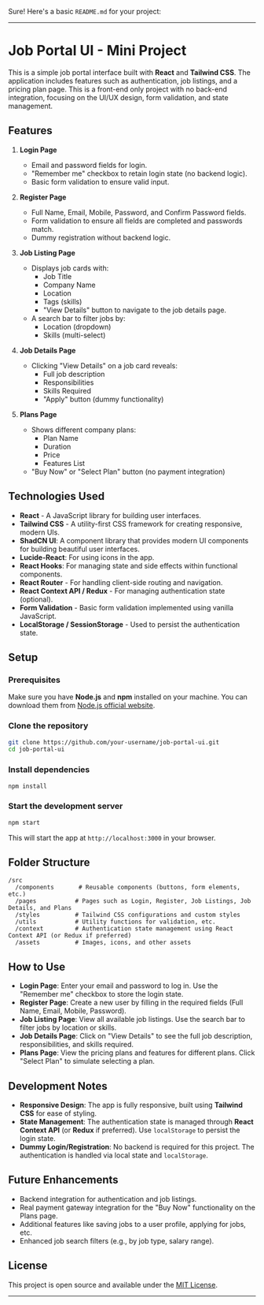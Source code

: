 Sure! Here's a basic `README.md` for your project:

---

# Job Portal UI - Mini Project

This is a simple job portal interface built with **React** and **Tailwind CSS**. The application includes features such as authentication, job listings, and a pricing plan page. This is a front-end only project with no back-end integration, focusing on the UI/UX design, form validation, and state management.

## Features

1. **Login Page**

   - Email and password fields for login.
   - "Remember me" checkbox to retain login state (no backend logic).
   - Basic form validation to ensure valid input.

2. **Register Page**

   - Full Name, Email, Mobile, Password, and Confirm Password fields.
   - Form validation to ensure all fields are completed and passwords match.
   - Dummy registration without backend logic.

3. **Job Listing Page**
   - Displays job cards with:
     - Job Title
     - Company Name
     - Location
     - Tags (skills)
     - "View Details" button to navigate to the job details page.
   - A search bar to filter jobs by:
     - Location (dropdown)
     - Skills (multi-select)
4. **Job Details Page**

   - Clicking "View Details" on a job card reveals:
     - Full job description
     - Responsibilities
     - Skills Required
     - "Apply" button (dummy functionality)

5. **Plans Page**
   - Shows different company plans:
     - Plan Name
     - Duration
     - Price
     - Features List
   - "Buy Now" or "Select Plan" button (no payment integration)

## Technologies Used

- **React** - A JavaScript library for building user interfaces.
- **Tailwind CSS** - A utility-first CSS framework for creating responsive, modern UIs.
- **ShadCN UI**: A component library that provides modern UI components for building beautiful user interfaces.
- **Lucide-React**: For using icons in the app.
- **React Hooks**: For managing state and side effects within functional components.
- **React Router** - For handling client-side routing and navigation.
- **React Context API / Redux** - For managing authentication state (optional).
- **Form Validation** - Basic form validation implemented using vanilla JavaScript.
- **LocalStorage / SessionStorage** - Used to persist the authentication state.

## Setup

### Prerequisites

Make sure you have **Node.js** and **npm** installed on your machine. You can download them from [Node.js official website](https://nodejs.org/).

### Clone the repository

```bash
git clone https://github.com/your-username/job-portal-ui.git
cd job-portal-ui
```

### Install dependencies

```bash
npm install
```

### Start the development server

```bash
npm start
```

This will start the app at `http://localhost:3000` in your browser.

## Folder Structure

```
/src
  /components       # Reusable components (buttons, form elements, etc.)
  /pages           # Pages such as Login, Register, Job Listings, Job Details, and Plans
  /styles          # Tailwind CSS configurations and custom styles
  /utils           # Utility functions for validation, etc.
  /context         # Authentication state management using React Context API (or Redux if preferred)
  /assets          # Images, icons, and other assets
```

## How to Use

- **Login Page**: Enter your email and password to log in. Use the "Remember me" checkbox to store the login state.
- **Register Page**: Create a new user by filling in the required fields (Full Name, Email, Mobile, Password).
- **Job Listing Page**: View all available job listings. Use the search bar to filter jobs by location or skills.
- **Job Details Page**: Click on "View Details" to see the full job description, responsibilities, and skills required.
- **Plans Page**: View the pricing plans and features for different plans. Click "Select Plan" to simulate selecting a plan.

## Development Notes

- **Responsive Design**: The app is fully responsive, built using **Tailwind CSS** for ease of styling.
- **State Management**: The authentication state is managed through **React Context API** (or **Redux** if preferred). Use `localStorage` to persist the login state.
- **Dummy Login/Registration**: No backend is required for this project. The authentication is handled via local state and `localStorage`.

## Future Enhancements

- Backend integration for authentication and job listings.
- Real payment gateway integration for the "Buy Now" functionality on the Plans page.
- Additional features like saving jobs to a user profile, applying for jobs, etc.
- Enhanced job search filters (e.g., by job type, salary range).

## License

This project is open source and available under the [MIT License](LICENSE).

---
